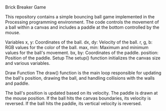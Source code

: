 Brick Breaker Game

This repository contains a simple bouncing ball game implemented in the Processing programming environment. The code controls the movement of a ball within a canvas and includes a paddle at the bottom controlled by the mouse.

Variables
x, y: Coordinates of the ball.
dx, dy: Velocity of the ball.
r, g, b: RGB values for the color of the ball.
max, min: Maximum and minimum values for the ball's movement.
bx, by: Coordinates of the paddle.
position: Position of the paddle.
Setup
The setup() function initializes the canvas size and various variables.

Draw Function
The draw() function is the main loop responsible for updating the ball's position, drawing the ball, and handling collisions with the walls and paddle.

The ball's position is updated based on its velocity.
The paddle is drawn at the mouse position.
If the ball hits the canvas boundaries, its velocity is reversed.
If the ball hits the paddle, its vertical velocity is reversed.
